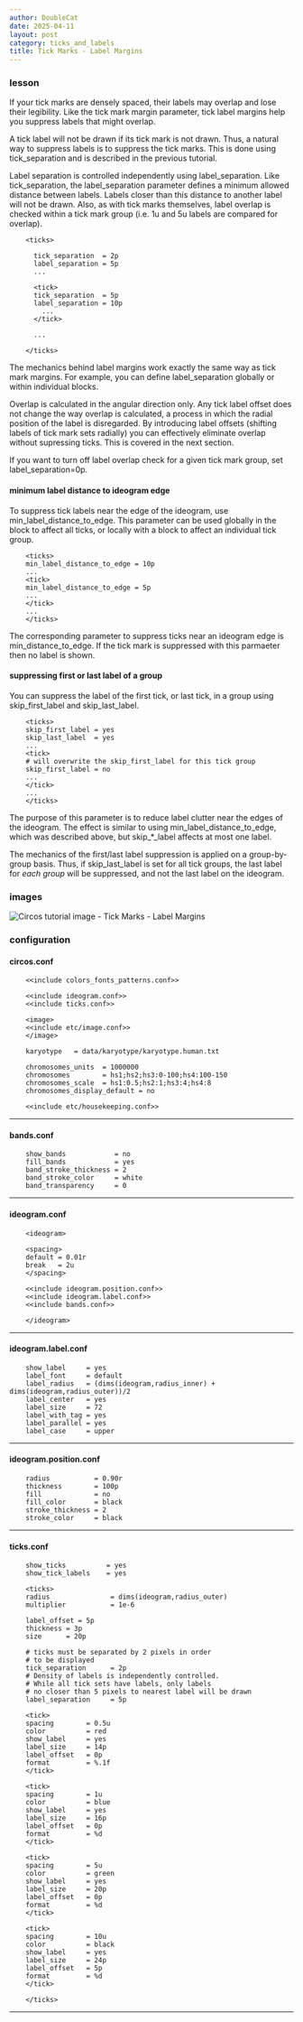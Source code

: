 ```yaml
---
author: DoubleCat
date: 2025-04-11
layout: post
category: ticks_and_labels
title: Tick Marks - Label Margins
---
```


### lesson
If your tick marks are densely spaced, their labels may overlap and lose their
legibility. Like the tick mark margin parameter, tick label margins help you
suppress labels that might overlap.

A tick label will not be drawn if its tick mark is not drawn. Thus, a natural
way to suppress labels is to suppress the tick marks. This is done using
tick_separation and is described in the previous tutorial.

Label separation is controlled independently using label_separation. Like
tick_separation, the label_separation parameter defines a minimum allowed
distance between labels. Labels closer than this distance to another label
will not be drawn. Also, as with tick marks themselves, label overlap is
checked within a tick mark group (i.e. 1u and 5u labels are compared for
overlap).

```    
    <ticks>
    
      tick_separation  = 2p
      label_separation = 5p
      ...
    
      <tick>
      tick_separation  = 5p
      label_separation = 10p
        ...
      </tick>
    
      ...
    
    </ticks>
```
The mechanics behind label margins work exactly the same way as tick mark
margins. For example, you can define label_separation globally or within
individual <tick> blocks.

Overlap is calculated in the angular direction only. Any tick label offset
does not change the way overlap is calculated, a process in which the radial
position of the label is disregarded. By introducing label offsets (shifting
labels of tick mark sets radially) you can effectively eliminate overlap
without supressing ticks. This is covered in the next section.

If you want to turn off label overlap check for a given tick mark group, set
label_separation=0p.

#### minimum label distance to ideogram edge
To suppress tick labels near the edge of the ideogram, use
min_label_distance_to_edge. This parameter can be used globally in the <ticks>
block to affect all ticks, or locally with a <tick> block to affect an
individual tick group.

```    
    <ticks>
    min_label_distance_to_edge = 10p
    ...
    <tick>
    min_label_distance_to_edge = 5p
    ...
    </tick>
    ...
    </ticks>
```
The corresponding parameter to suppress ticks near an ideogram edge is
min_distance_to_edge. If the tick mark is suppressed with this parmaeter then
no label is shown.

#### suppressing first or last label of a group
You can suppress the label of the first tick, or last tick, in a group using
skip_first_label and skip_last_label.

```    
    <ticks>
    skip_first_label = yes
    skip_last_label  = yes
    ...
    <tick>
    # will overwrite the skip_first_label for this tick group
    skip_first_label = no
    ...
    </tick>
    ...
    </ticks>
```
The purpose of this parameter is to reduce label clutter near the edges of the
ideogram. The effect is similar to using min_label_distance_to_edge, which was
described above, but skip_*_label affects at most one label.

The mechanics of the first/last label suppression is applied on a group-by-
group basis. Thus, if skip_last_label is set for all tick groups, the last
label for _each group_ will be suppressed, and not the last label on the
ideogram.
### images
![Circos tutorial image - Tick Marks - Label
Margins](/documentation/tutorials/ticks_and_labels/labels/img/01.png)
### configuration
#### circos.conf
```    
    <<include colors_fonts_patterns.conf>>
    
    <<include ideogram.conf>>
    <<include ticks.conf>>
    
    <image>
    <<include etc/image.conf>>
    </image>
    
    karyotype   = data/karyotype/karyotype.human.txt
    
    chromosomes_units  = 1000000
    chromosomes        = hs1;hs2;hs3:0-100;hs4:100-150
    chromosomes_scale  = hs1:0.5;hs2:1;hs3:4;hs4:8
    chromosomes_display_default = no
    
    <<include etc/housekeeping.conf>>
```
  

* * *

#### bands.conf
```    
    show_bands            = no
    fill_bands            = yes
    band_stroke_thickness = 2
    band_stroke_color     = white
    band_transparency     = 0
```
  

* * *

#### ideogram.conf
```    
    <ideogram>
    
    <spacing>
    default = 0.01r
    break   = 2u
    </spacing>
    
    <<include ideogram.position.conf>>
    <<include ideogram.label.conf>>
    <<include bands.conf>>
    
    </ideogram>
``````
  

* * *

#### ideogram.label.conf
```    
    show_label     = yes
    label_font     = default
    label_radius   = (dims(ideogram,radius_inner) + dims(ideogram,radius_outer))/2
    label_center   = yes
    label_size     = 72
    label_with_tag = yes
    label_parallel = yes
    label_case     = upper
```
  

* * *

#### ideogram.position.conf
```    
    radius           = 0.90r
    thickness        = 100p
    fill             = no
    fill_color       = black
    stroke_thickness = 2
    stroke_color     = black
```
  

* * *

#### ticks.conf
```    
    show_ticks          = yes
    show_tick_labels    = yes
    
    <ticks>
    radius               = dims(ideogram,radius_outer)
    multiplier           = 1e-6
    
    label_offset = 5p
    thickness = 3p
    size      = 20p
    
    # ticks must be separated by 2 pixels in order
    # to be displayed
    tick_separation      = 2p
    # Density of labels is independently controlled.
    # While all tick sets have labels, only labels
    # no closer than 5 pixels to nearest label will be drawn
    label_separation     = 5p
    
    <tick>
    spacing        = 0.5u
    color          = red
    show_label     = yes
    label_size     = 14p
    label_offset   = 0p
    format         = %.1f
    </tick>
    
    <tick>
    spacing        = 1u
    color          = blue
    show_label     = yes
    label_size     = 16p
    label_offset   = 0p
    format         = %d
    </tick>
    
    <tick>
    spacing        = 5u
    color          = green
    show_label     = yes
    label_size     = 20p
    label_offset   = 0p
    format         = %d
    </tick>
    
    <tick>
    spacing        = 10u
    color          = black
    show_label     = yes
    label_size     = 24p
    label_offset   = 5p
    format         = %d
    </tick>
    
    </ticks>
```
  

* * *
